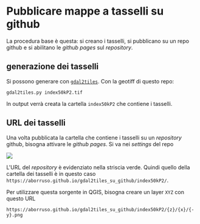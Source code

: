 # Pubblicare mappe a tasselli su github

La procedura base è questa: si creano i tasselli, si pubblicano su un repo github e si abilitano le *github pages* sul *repository*.

## generazione dei tasselli

Si possono generare con [`gdal2tiles`](https://gdal.org/programs/gdal2tiles.html). Con la geotiff di questo repo:

```
gdal2tiles.py index50kP2.tif
```

In output verrà creata la cartella `index50kP2` che contiene i tasselli.

## URL dei tasselli

Una volta pubblicata la cartella che contiene i tasselli su un *repository* github, bisogna attivare le *github pages*. Si va nei *settings* del repo

![](https://i.imgur.com/7Hn8DOi.png)

L'URL del *repository* è evidenziato nella striscia verde. Quindi quello della cartella dei tasselli è in questo caso `https://aborruso.github.io/gdal2tiles_su_github/index50kP2/`.

Per utilizzare questa sorgente in QGIS, bisogna creare un layer `XYZ` con questo URL

```
https://aborruso.github.io/gdal2tiles_su_github/index50kP2/{z}/{x}/{-y}.png
```


